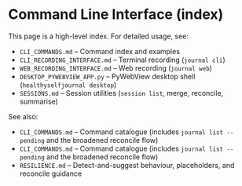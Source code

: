 # Command Line Interface (index)

This page is a high-level index. For detailed usage, see:

- `CLI_COMMANDS.md` – Command index and examples
- `CLI_RECORDING_INTERFACE.md` – Terminal recording (`journal cli`)
- `WEB_RECORDING_INTERFACE.md` – Web recording (`journal web`)
- `DESKTOP_PYWEBVIEW_APP.py` – PyWebView desktop shell (`healthyselfjournal desktop`)
- `SESSIONS.md` – Session utilities (`session list`, merge, reconcile, summarise)

See also:
- `CLI_COMMANDS.md` – Command catalogue (includes `journal list --pending` and the broadened reconcile flow)
- `CLI_COMMANDS.md` – Command catalogue (includes `journal list --pending` and the broadened reconcile flow)
- `RESILIENCE.md` – Detect-and-suggest behaviour, placeholders, and reconcile guidance
